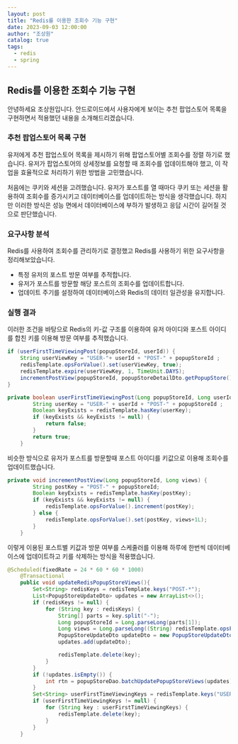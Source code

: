```yaml
---
layout: post
title: "Redis를 이용한 조회수 기능 구현"
date: 2023-09-03 12:00:00
author: "조상원"
catalog: true
tags:
  - redis
  - spring
---
```


## **Redis를 이용한 조회수 기능 구현**
안녕하세요 조상원입니다. 안드로이드에서 사용자에게 보이는 추천 팝업스토어 목록을 구현하면서 적용했던 내용을 소개해드리겠습니다.

### 추천 팝업스토어 목록 구현
유저에게 추천 팝업스토어 목록을 제시하기 위해 팝업스토어별 조회수를 정렬 하기로 했습니다. 유저가 팝업스토어의 상세정보를 요청할 때 조회수를 업데이트해야 했고, 이 작업을 효율적으로 처리하기 위한 방법을 고민했습니다.

처음에는 쿠키와 세션을 고려했습니다. 유저가 포스트를 열 때마다 쿠키 또는 세션을 활용하여 조회수를 증가시키고 데이터베이스를 업데이트하는 방식을 생각했습니다. 하지만 이러한 방식은 성능 면에서 데이터베이스에 부하가 발생하고 응답 시간이 길어질 것으로 판단했습니다.

### 요구사항 분석
Redis를 사용하여 조회수를 관리하기로 결정했고 Redis를 사용하기 위한 요구사항을 정리해보았습니다.

- 특정 유저의 포스트 방문 여부를 추적합니다.
- 유저가 포스트를 방문할 해당 포스트의 조회수를 업데이트합니다.
- 업데이트 주기를 설정하여 데이터베이스와 Redis의 데이터 일관성을 유지합니다.

### 실행 결과
이러한 조건을 바탕으로 Redis의 키-값 구조를 이용하여 유저 아이디와 포스트 아이디를 합친 키를 이용해 방문 여부를 추적했습니다.

```java
if (userFirstTimeViewingPost(popupStoreId, userId)) {
    String userViewKey = "USER-"+ userId + "POST-" + popupStoreId ;
    redisTemplate.opsForValue().set(userViewKey, true);
    redisTemplate.expire(userViewKey, 1, TimeUnit.DAYS);
    incrementPostView(popupStoreId, popupStoreDetailDto.getPopupStore().getViews());
}
```

```java
private boolean userFirstTimeViewingPost(Long popupStoreId, Long userId) {
        String userKey = "USER-" + userId + "POST-" + popupStoreId ;
        Boolean keyExists = redisTemplate.hasKey(userKey);
        if (keyExists && keyExists != null) {
            return false;
        }
        return true;
    }
```

비슷한 방식으로 유저가 포스트를 방문할때 포스트 아이디를 키값으로 이용해 조회수를 업데이트했습니다. 

```java
private void incrementPostView(Long popupStoreId, Long views) {
        String postKey = "POST-" + popupStoreId;
        Boolean keyExists = redisTemplate.hasKey(postKey);
        if (keyExists && keyExists != null) {
            redisTemplate.opsForValue().increment(postKey);
        } else {
            redisTemplate.opsForValue().set(postKey, views+1L);
        }
    }
```

이렇게 이용된 포스트별 키값과 방문 여부를 스케줄러를 이용해 하루에 한번씩 데이터베이스에 업데이트하고 키를 삭제하는 방식을 적용했습니다.
```java
@Scheduled(fixedRate = 24 * 60 * 60 * 1000)
    @Transactional
    public void updateRedisPopupStoreViews(){
        Set<String> redisKeys = redisTemplate.keys("POST-*");
        List<PopupStoreUpdateDto> updates = new ArrayList<>();
        if (redisKeys != null) {
            for (String key : redisKeys) {
                String[] parts = key.split("-");
                Long popupStoreId = Long.parseLong(parts[1]);
                Long views = Long.parseLong((String) redisTemplate.opsForValue().get(key));
                PopupStoreUpdateDto updateDto = new PopupStoreUpdateDto(popupStoreId, views);
                updates.add(updateDto);

                redisTemplate.delete(key);
            }
        }
        if (!updates.isEmpty()) {
            int rtn = popupStoreDao.batchUpdatePopupStoreViews(updates);
        }
        Set<String> userFirstTimeViewingKeys = redisTemplate.keys("USER-*POST-*");
        if (userFirstTimeViewingKeys != null) {
            for (String key : userFirstTimeViewingKeys) {
                redisTemplate.delete(key);
            }
        }
    }
```
